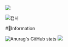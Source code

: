 ![](https://komarev.com/ghpvc/?username=KimMin-Gwan&color=50BCDF&label=visitors)  
  
  
  
  ![캡처](https://user-images.githubusercontent.com/105574034/202858097-001c9c47-2b2f-4ee2-81b9-ca713fdd5991.PNG)

#🌱Information  
  



![Anurag's GitHub stats](https://github-readme-stats.vercel.app/api?username=KimMin-Gwan&show_icons=true&theme=radical)
<a href="" target="_blank"><img src="https://img.shields.io/badge/#00599?style=뱃지모양&logo=로고&logoColor=로고색상"/></a>

<!--
**KimMin-Gwan/KimMin-Gwan** is a ✨ _special_ ✨ repository because its `README.md` (this file) appears on your GitHub profile.

Here are some ideas to get you started:

- 🔭 I’m currently working on ...
- 🌱 I’m currently learning ...
- 👯 I’m looking to collaborate on ...
- 🤔 I’m looking for help with ...
- 💬 Ask me about ...
- 📫 How to reach me: ...
- 😄 Pronouns: ...
- ⚡ Fun fact: ...
-->
